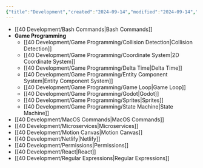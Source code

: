 ```yaml
---
{"title":"Development","created":"2024-09-14","modified":"2024-09-14","dg-publish":true,"dg-permalink":"development","permalink":"/development/","dgPassFrontmatter":true,"updated":"2024-09-14"}
---
```





- [[40 Development/Bash Commands\|Bash Commands]]
- **Game Programming**
	- [[40 Development/Game Programming/Collision Detection\|Collision Detection]]
	- [[40 Development/Game Programming/Coordinate System\|2D Coordinate System]]
	- [[40 Development/Game Programming/Delta Time\|Delta Time]]
	- [[40 Development/Game Programming/Entity Component System\|Entity Component System]]
	- [[40 Development/Game Programming/Game Loop\|Game Loop]]
	- [[40 Development/Game Programming/Godot\|Godot]]
	- [[40 Development/Game Programming/Sprites\|Sprites]]
	- [[40 Development/Game Programming/State Machine\|State Machine]]
- [[40 Development/MacOS Commands\|MacOS Commands]]
- [[40 Development/Microservices\|Microservices]]
- [[40 Development/Motion Canvas\|Motion Canvas]]
- [[40 Development/Netlify\|Netlify]]
- [[40 Development/Permissions\|Permissions]]
- [[40 Development/React\|React]]
- [[40 Development/Regular Expressions\|Regular Expressions]]


